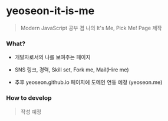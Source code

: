 # yeoseon-it-is-me

> Modern JavaScript 공부 겸 나의 It's Me, Pick Me! Page 제작

### What?

* 개발자로서의 나를 보여주는 페이지

* SNS 링크, 경력, Skill set, Fork me, Mail(Hire me)

* 추후 yeoseon.github.io 페이지에 도메인 연동 예정 (yeoseon.me)

### How to develop

> 작성 예정
